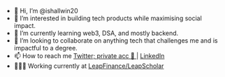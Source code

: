 - 👋 Hi, I’m @ishallwin20
- 👀 I’m interested in building tech products while maximising social impact.
- 🌱 I’m currently learning web3, DSA, and mostly backend.
- 💞️ I’m looking to collaborate on anything tech that challenges me and is impactful to a degree.
- 📫 How to reach me [Twitter; private acc 👀 ](https://twitter.com/__ishallwin__) | [LinkedIn](https://www.linkedin.com/in/shalvinkumar95/)
- 👨🏼‍💻 Working currently at [LeapFinance/LeapScholar](https://leapfinance.com/)
